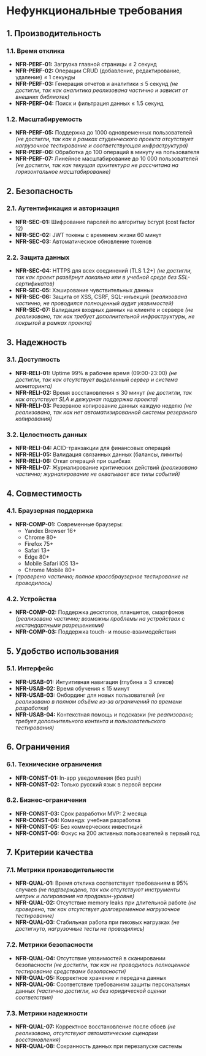 # Нефункциональные требования

## 1. Производительность

### 1.1. Время отклика
- **NFR-PERF-01:** Загрузка главной страницы ≤ 2 секунд
- **NFR-PERF-02:** Операции CRUD (добавление, редактирование, удаление) ≤ 1 секунды
- **NFR-PERF-03:** Генерация отчетов и аналитики ≤ 5 секунд *(не достигли, так как аналитика реализована частично и зависит от внешних библиотек)*
- **NFR-PERF-04:** Поиск и фильтрация данных ≤ 1.5 секунд

### 1.2. Масштабируемость
- **NFR-PERF-05:** Поддержка до 1000 одновременных пользователей *(не достигли, так как в рамках студенческого проекта отсутствует нагрузочное тестирование и соответствующая инфраструктура)*
- **NFR-PERF-06:** Обработка до 100 операций в минуту на пользователя
- **NFR-PERF-07:** Линейное масштабирование до 10 000 пользователей *(не достигли, так как текущая архитектура не рассчитана на горизонтальное масштабирование)*

## 2. Безопасность

### 2.1. Аутентификация и авторизация
- **NFR-SEC-01:** Шифрование паролей по алгоритму bcrypt (cost factor 12)
- **NFR-SEC-02:** JWT токены с временем жизни 60 минут
- **NFR-SEC-03:** Автоматическое обновление токенов

### 2.2. Защита данных
- **NFR-SEC-04:** HTTPS для всех соединений (TLS 1.2+) *(не достигли, так как проект развёрнут локально или в учебной среде без SSL-сертификатов)*
- **NFR-SEC-05:** Хэширование чувствительных данных
- **NFR-SEC-06:** Защита от XSS, CSRF, SQL-инъекций *(реализована частично, не проводился полноценный аудит уязвимостей)*
- **NFR-SEC-07:** Валидация входных данных на клиенте и сервере *(не реализовано, так как требует дополнительной инфраструктуры, не покрытой в рамках проекта)*

## 3. Надежность

### 3.1. Доступность
- **NFR-RELI-01:** Uptime 99% в рабочее время (09:00-23:00) *(не достигли, так как отсутствует выделенный сервер и система мониторинга)*
- **NFR-RELI-02:** Время восстановления ≤ 30 минут *(не достигли, так как отсутствует SLA и дежурная поддержка проекта)*
- **NFR-RELI-03:** Резервное копирование данных каждую неделю *(не реализовано, так как нет автоматизированной системы резервного копирования)*

### 3.2. Целостность данных
- **NFR-RELI-04:** ACID-транзакции для финансовых операций
- **NFR-RELI-05:** Валидация связанных данных (балансы, лимиты)
- **NFR-RELI-06:** Откат операций при ошибках
- **NFR-RELI-07:** Журналирование критических действий *(реализовано частично; журналирование не охватывает все типы событий)*

## 4. Совместимость

### 4.1. Браузерная поддержка
- **NFR-COMP-01:** Современные браузеры:
  - Yandex Browser 16+
  - Chrome 80+
  - Firefox 75+
  - Safari 13+
  - Edge 80+
  - Mobile Safari iOS 13+
  - Chrome Mobile 80+
- *(проверено частично; полное кроссбраузерное тестирование не проводилось)*

### 4.2. Устройства
- **NFR-COMP-02:** Поддержка десктопов, планшетов, смартфонов *(реализовано частично; возможны проблемы на устройствах с нестандартными разрешениями)*
- **NFR-COMP-03:** Поддержка touch- и mouse-взаимодействия

## 5. Удобство использования

### 5.1. Интерфейс
- **NFR-USAB-01:** Интуитивная навигация (глубина ≤ 3 кликов)
- **NFR-USAB-02:** Время обучения ≤ 15 минут
- **NFR-USAB-03:** Онбординг для новых пользователей *(не реализовано в полном объёме из-за ограничений по времени разработки)*
- **NFR-USAB-04:** Контекстная помощь и подсказки *(не реализовано; требует дополнительного контента и пользовательского тестирования)*

## 6. Ограничения

### 6.1. Технические ограничения
- **NFR-CONST-01:** In-app уведомления (без push)
- **NFR-CONST-02:** Только русский язык в первой версии

### 6.2. Бизнес-ограничения
- **NFR-CONST-03:** Срок разработки MVP: 2 месяца
- **NFR-CONST-04:** Команда: учебная разработка
- **NFR-CONST-05:** Без коммерческих инвестиций
- **NFR-CONST-06:** Фокус на 200 активных пользователей в первый год

## 7. Критерии качества

### 7.1. Метрики производительности
- **NFR-QUAL-01:** Время отклика соответствует требованиям в 95% случаев *(не подтверждено, так как отсутствуют инструменты метрик и логирования на продакшн-уровне)*
- **NFR-QUAL-02:** Отсутствие memory leaks при длительной работе *(не проверено, так как отсутствует долговременное нагрузочное тестирование)*
- **NFR-QUAL-03:** Стабильная работа при пиковых нагрузках *(не достигнуто, нагрузочные тесты не проводились)*

### 7.2. Метрики безопасности
- **NFR-QUAL-04:** Отсутствие уязвимостей в сканировании безопасности *(не достигли, так как не проводилось полноценное тестирование средствами безопасности)*
- **NFR-QUAL-05:** Корректное хранение и передача данных
- **NFR-QUAL-06:** Соответствие требованиям защиты персональных данных *(частично достигли, но без юридической оценки соответствия)*

### 7.3. Метрики надежности
- **NFR-QUAL-07:** Корректное восстановление после сбоев *(не реализовано, отсутствуют автоматические сценарии восстановления)*
- **NFR-QUAL-08:** Сохранность данных при перезапуске системы

